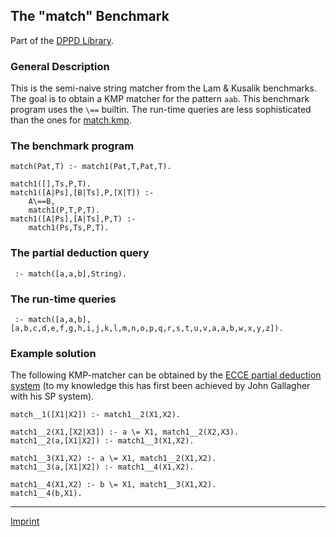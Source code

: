 The "match" Benchmark
---------------------

Part of the [DPPD Library](https://github.com/leuschel/DPPD).

### General Description

This is the semi-naive string matcher from the Lam & Kusalik benchmarks.
The goal is to obtain a KMP matcher for the pattern `aab`. This
benchmark program uses the `\==` builtin. The run-time queries are less
sophisticated than the ones for [match.kmp](match.kmp.html).

### The benchmark program

    match(Pat,T) :- match1(Pat,T,Pat,T).

    match1([],Ts,P,T).
    match1([A|Ps],[B|Ts],P,[X|T]) :-
        A\==B,
        match1(P,T,P,T).
    match1([A|Ps],[A|Ts],P,T) :-
        match1(Ps,Ts,P,T).

### The partial deduction query

     :- match([a,a,b],String).

### The run-time queries

     :- match([a,a,b],[a,b,c,d,e,f,g,h,i,j,k,l,m,n,o,p,q,r,s,t,u,v,a,a,b,w,x,y,z]).

### Example solution

The following KMP-matcher can be obtained by the [ECCE partial deduction
system](/~mal/systems/ecce.html) (to my knowledge this has first been
achieved by John Gallagher with his SP system).

    match__1([X1|X2]) :- match1__2(X1,X2).

    match1__2(X1,[X2|X3]) :- a \= X1, match1__2(X2,X3).
    match1__2(a,[X1|X2]) :- match1__3(X1,X2).

    match1__3(X1,X2) :- a \= X1, match1__2(X1,X2).
    match1__3(a,[X1|X2]) :- match1__4(X1,X2).

    match1__4(X1,X2) :- b \= X1, match1__3(X1,X2).
    match1__4(b,X1).

------------------------------------------------------------------------

[Imprint](http://www.stups.uni-duesseldorf.de/w/Imprint)
